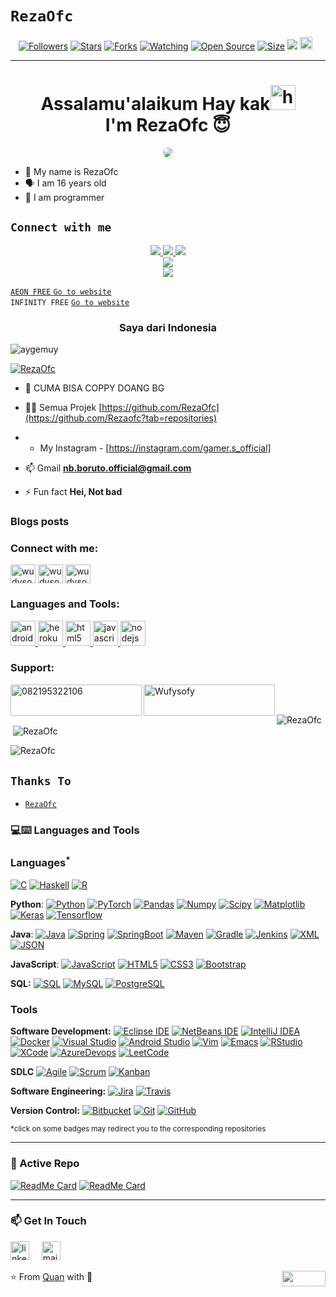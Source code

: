 # ```RezaOfc```
<p align="center">
<a href="https://github.com/RezaOfc/followers"><img title="Followers" src="https://img.shields.io/github/followers/RezaOfc?color=red&style=flat-square"></a>
<a href="https://github.com/RezaOfc/RezaOfc/stargazers/"><img title="Stars" src="https://img.shields.io/github/stars/RezaOfc/RezaOfc?color=blue&style=flat-square"></a>
<a href="https://github.com/RezaOfc/RezaOfc/network/members"><img title="Forks" src="https://img.shields.io/github/forks/RezaOfc/RezaOfc?color=red&style=flat-square"></a>
<a href="https://github.com/RezaOfc/RezaOfc/watchers"><img title="Watching" src="https://img.shields.io/github/watchers/RezaOfc/RezaOfc?label=Watchers&color=blue&style=flat-square"></a>
<a href="https://github.com/RezaOfc/RezaOfc"><img title="Open Source" src="https://badges.frapsoft.com/os/v2/open-source.svg?v=103"></a>
<a href="https://github.com/RezaOfc/RezaOfc/"><img title="Size" src="https://img.shields.io/github/repo-size/RezaOfc/RezaOfc?style=flat-square&color=green"></a>
<a href="https://hits.seeyoufarm.com"><img src="https://hits.seeyoufarm.com/api/count/incr/badge.svg?url=https%3A%2F%2Fgithub.com%2FRezaOfc%2FRezaOfc&count_bg=%2379C83D&title_bg=%23555555&icon=probot.svg&icon_color=%2300FF6D&title=hits&edge_flat=false"/></a>
<a href="https://github.com/RezaOfc/RezaOfc/graphs/commit-activity"><img height="20" src="https://img.shields.io/badge/Maintained%3F-yes-green.svg"></a>&nbsp;&nbsp;
</p>
<p align='center'>
    </p>

-------
<h1 align="center">Assalamu'alaikum Hay kak<img src="https://user-images.githubusercontent.com/1303154/88677602-1635ba80-d120-11ea-84d8-d263ba5fc3c0.gif" width="40px" alt="hi"><br>I'm RezaOfc 😇 </h1>
<p align="center">
  <img style="border-radius:15px;" src="https://telegra.ph/file/9b714244f19321b5aef32.jpg" /></>
</p>

- 👼 My name is RezaOfc
- 🗣️ I am 16 years old 
- 🔭 I am programmer

## ```Connect with me```
<p align="center">
  <a href="https://wa.me/6289606790112"><img src="https://img.shields.io/badge/WhatsApp-25D366?style=for-the-badge&logo=whatsapp&logoColor=white" />
  <a href="https://www.facebook.com/profile.php?id=100015526687857"><img src="https://img.shields.io/badge/Facebook-%234267B2.svg?&style=for-the-badge&logo=facebook&logoColor=white" />
  <a href="https://chat.whatsapp.com/Htbopc53nFD3puFb3LfMe1"><img src="https://img.shields.io/badge/Telegram-%230088cc.svg?&style=for-the-badge&logo=telegram&logoColor=white" /> <br>
  <a href="https://github.com/RezaOfc"><img src="https://img.shields.io/badge/-GitHub-black?style=flat-square&logo=github" /> <br>
  <a href="https://komarev.com/ghpvc/?username=RezaOfc&color=blue&style=flat-square&label=Profile+Dilihat"><img src="https://komarev.com/ghpvc/?username=RezaOfc&color=blue&style=flat-square&label=Profile+Dilihat" />

</p>

```AEON FREE```
[`Go to website`](http://web.aeonfree.com)<br>
```INFINITY FREE```
[`Go to website`](http://app.infinityfree.net)<br>

<h3 align="center">Saya dari Indonesia</h3>

<p align="left"> <img src="https://komarev.com/ghpvc/?username=aygemuy&label=Dilihat&color=ff0000&style=flat" alt="aygemuy" /> </p>

<p align="left"> <a href="https://github.com/ryo-ma/github-profile-trophy"><img src="https://github-profile-trophy.vercel.app/?username=RezaOfc" alt="RezaOfc" /></a> </p>


- 🤝 CUMA BISA COPPY DOANG BG

- 👨‍💻 Semua Projek [https://github.com/RezaOfc](https://github.com/Rezaofc?tab=repositories)

- - My Instagram - [https://instagram.com/gamer.s_official]

- 📫 Gmail **nb.boruto.official@gmail.com**

- ⚡ Fun fact **Hei, Not bad**

### Blogs posts
<!-- BLOG-POST-LIST:START -->
<!-- BLOG-POST-LIST:END -->

<h3 align="left">Connect with me:</h3>
<p align="left">
<a href="https://fb.com/Reza Aldy Ashari" target="blank"><img align="center" src="https://raw.githubusercontent.com/rahuldkjain/github-profile-readme-generator/master/src/images/icons/Social/facebook.svg" alt="wudysoft" height="30" width="40" /></a>
<a href="https://instagram.com/gamer.s_official" target="blank"><img align="center" src="https://raw.githubusercontent.com/rahuldkjain/github-profile-readme-generator/master/src/images/icons/Social/instagram.svg" alt="wudysoft" height="30" width="40" /></a>
<a href="https://www.youtube.com/c/mr18" target="blank"><img align="center" src="https://raw.githubusercontent.com/rahuldkjain/github-profile-readme-generator/master/src/images/icons/Social/youtube.svg" alt="wudysoft" height="30" width="40" /></a>
</p>

<h3 align="left">Languages and Tools:</h3>
<p align="left"> <a href="https://developer.android.com" target="_blank" rel="noreferrer"> <img src="https://raw.githubusercontent.com/devicons/devicon/master/icons/android/android-original-wordmark.svg" alt="android" width="40" height="40"/> </a> <a href="https://heroku.com" target="_blank" rel="noreferrer"> <img src="https://www.vectorlogo.zone/logos/heroku/heroku-icon.svg" alt="heroku" width="40" height="40"/> </a> <a href="https://www.w3.org/html/" target="_blank" rel="noreferrer"> <img src="https://raw.githubusercontent.com/devicons/devicon/master/icons/html5/html5-original-wordmark.svg" alt="html5" width="40" height="40"/> </a> <a href="https://developer.mozilla.org/en-US/docs/Web/JavaScript" target="_blank" rel="noreferrer"> <img src="https://raw.githubusercontent.com/devicons/devicon/master/icons/javascript/javascript-original.svg" alt="javascript" width="40" height="40"/> </a> <a href="https://nodejs.org" target="_blank" rel="noreferrer"> <img src="https://raw.githubusercontent.com/devicons/devicon/master/icons/nodejs/nodejs-original-wordmark.svg" alt="nodejs" width="40" height="40"/> </a> </p>

<h3 align="left">Support:</h3>
<p><a href="https://www.buymeacoffee.com/082195322106"> <img align="left" src="https://cdn.buymeacoffee.com/buttons/v2/default-yellow.png" height="50" width="210" alt="082195322106" /></a><a href="https://ko-fi.com/Wufysofy"> <img align="left" src="https://cdn.ko-fi.com/cdn/kofi3.png?v=3" height="50" width="210" alt="Wufysofy" /></a></p><br><br>

<p><img align="left" src="https://github-readme-stats.vercel.app/api/top-langs?username=RezaOfc&show_icons=true&theme=dracula&locale=en&layout=compact" alt="RezaOfc" /></p>

<p>&nbsp;<img align="center" src="https://github-readme-stats.vercel.app/api?username=RezaOfc&show_icons=true&theme=dracula&locale=en" alt="RezaOfc" /></p>

<p><img align="center" src="https://github-readme-streak-stats.herokuapp.com/?user=RezaOfc&theme=dark" alt="RezaOfc" /></p>

## ```Thanks To```
- [`RezaOfc`](https://api.whatsapp.com/send?phone=6289606790112&text=Assalamualaikun%20bang)

### 💻:keyboard: Languages and Tools 

### Languages<sup>*</sup>

[![C](https://img.shields.io/badge/-A8B9CC?style=flat&logo=c&logoColor=white&link=https://github.com/AyGemuy)](https://github.com/AyGemuy)
[![Haskell](https://img.shields.io/badge/-Haskell-purple?style=flat&logo=haskell&logoColor=white&link=https://github.com/RezaOfc/RezaOfc)](https://github.com/RezaOfc/RezaOfc)
[![R](https://img.shields.io/badge/-R-blue?style=flat&logo=R&logoColor=white&link=https://github.com/RezaOfc/RezaOfc)](https://github.com/RezaOfc/RezaOfc)

  **Python**:
  [![Python](https://img.shields.io/badge/-Python-black?style=flat&logo=python&link=https://github.com/RezaOfc/Python-AWS-TradingAI)](https://github.com/RezaOfc/Python-AWS-TradingAI)
  [![PyTorch](https://img.shields.io/badge/-PyTorch-EE4C2C?style=flat&logo=PyTorch&logoColor=white&link=https://github.com/RezaOfc/Python-AWS-TradingAI)](https://github.com/RezaOfc/Python-AWS-TradingAI)
  [![Pandas](https://img.shields.io/badge/-Pandas-150458?style=flat&logo=Pandas&link=https://github.com/RezaOfc/Python-AWS-TradingAI)](https://github.com/RezaOfc/Python-AWS-TradingAI)
  [![Numpy](https://img.shields.io/badge/-Numpy-lightgray?style=flat&logo=Numpy&logoColor=white&link=https://github.com/RezaOfc/Python-AWS-TradingAI)](https://github.com/AyGemuy/Python-AWS-TradingAI)
  [![Scipy](https://img.shields.io/badge/-Scipy-blue?style=flat&logo=Scipy&logoColor=white&link=https://github.com/RezaOfc/Python-AWS-TradingAI)](https://github.com/RezaOfc/Python-AWS-TradingAI)
  [![Matplotlib](https://img.shields.io/badge/-Matplotlib-black?style=flat&logo=Matplotlib&logoColor=white&link=https://github.com/RezaOfc/Python-AWS-TradingAI)](https://github.com/RezaOfc/Python-AWS-TradingAI)
  [![Keras](https://img.shields.io/badge/-Keras-D00000?style=flat&logo=Keras&link=https://github.com/RezaOfc/Python-AWS-TradingAI)](https://github.com/RezaOfc/Python-AWS-TradingAI)
  [![Tensorflow](https://img.shields.io/badge/-Tensorflow-gray?style=flat&logo=tensorflow&link=https://github.com/RezaOfc/Python-AWS-TradingAI)](https://github.com/AyGemuy/Python-AWS-TradingAI) 

  **Java**: 
  [![Java](https://img.shields.io/badge/Java-orange?style=flat&logo=java&logoColor=white&link=https://github.com/RezaOfc/OOP-JAVA-and-Android-App-Developer)](https://github.com/RezaOfc/OOP-JAVA-and-Android-App-Developer) 
  [![Spring](https://img.shields.io/badge/-Spring-lightgray?style=flat&logo=spring&link=https://github.com/RezaOfc/Java-Web-Developer)](https://github.com/RezaOfc/Java-Web-Developer)
  [![SpringBoot](https://img.shields.io/badge/-Springboot-black?style=flat&logo=springboot&link=https://github.com/RezaOfc/Java-Web-Developer)](https://github.com/RezaOfc/Java-Web-Developer)
  [![Maven](https://img.shields.io/badge/Maven-C71A36?style=flat&logo=apache-maven&link=hhttps://github.com/RezaOfc/Java-Web-Developer)](https://github.com/RezaOfc/Java-Web-Developer) 
  [![Gradle](https://img.shields.io/badge/Gradle-02303A?style=flat&logo=gradle&link=hhttps://github.com/RezaOfc/Java-Web-Developer)](https://github.com/RezaOfc/Java-Web-Developer)
  [![Jenkins](https://img.shields.io/badge/Jenkins-gray?style=flat&logo=jenkins&link=hhttps://github.com/RezaOfc/Java-Web-Developer)](https://github.com/RezaOfc/Java-Web-Developer) 
  [![XML](https://img.shields.io/badge/-XML-orange?style=flat&logo=xml&link=https://github.com/RezaOfc/Java-Web-Developer)](https://github.com/RezaOfc/Java-Web-Developer)
  [![JSON](https://img.shields.io/badge/-JSON-lightgray?style=flat&logo=json&link=https://github.com/RezaOfc/Java-Web-Developer)](https://github.com/RezaOfc/Java-Web-Developer)

  **JavaScript**: 
  [![JavaScript](https://img.shields.io/badge/-JavaScript-black?style=flat&logo=javascript&link=https://github.com/RezaOfc/Front-End-Dev)](https://github.com/RezaOfc/Front-End-Dev)
  [![HTML5](https://img.shields.io/badge/-HTML5-E34F26?style=flat&logo=html5&logoColor=white&link=https://github.com/RezaOfc/Front-End-Dev)](https://github.com/RezaOfc/Front-End-Dev) 
  [![CSS3](https://img.shields.io/badge/-CSS3-1572B6?style=flat&logo=css3&link=https://github.com/RezaOfc/Front-End-Dev)](https://github.com/RezaOfc/Front-End-Dev) 
  [![Bootstrap](https://img.shields.io/badge/-Bootstrap-purple?style=flat&logo=bootstrap&link=https://github.com/RezaOfc/Front-End-Dev)](https://github.com/RezaOfc/Front-End-Dev) 

  **SQL:**
  [![SQL](https://img.shields.io/badge/-SQL-orange?style=flat&logo=sql&link=https://github.com/RezaOfc)](https://github.com/RezaOfc)
  [![MySQL](https://img.shields.io/badge/-MySQL-lightgray?style=flat&logo=mysql&link=https://github.com/RezaOfc)](https://github.com/RezaOfc)
  [![PostgreSQL](https://img.shields.io/badge/-PostgreSQL-blue?style=flat&logo=postgresql&link=https://github.com/RezaOfc)](https://github.com/RezaOfc)

### Tools

**Software Development:**
[![Eclipse IDE](https://img.shields.io/badge/-darkblue?style=flat&logo=Eclipse-IDE&logoColor=white&link=https://github.com/RezaOfc "Eclipse IDE")](https://github.com/RezaOfc)
[![NetBeans IDE](https://img.shields.io/badge/-1B6AC6?style=flat&logo=Apache-NetBeans-IDE&logoColor=white&link=https://github.com/RezaOfc "NetBeans IDE")](https://github.com/RezaOfc)
[![IntelliJ IDEA](https://img.shields.io/badge/-red?style=flat&logo=IntelliJ-IDEA&logoColor=white&link=https://github.com/RezaOfc "IntelliJ IDEA")](https://github.com/RezaOfc)
[![Docker](https://img.shields.io/badge/-2496ED?style=flat&logo=Docker&logoColor=white&link=https://github.com/RezaOfc "Docker")](https://github.com/RezaOfc)
[![Visual Studio](https://img.shields.io/badge/-007ACC?style=flat&logo=Visual-Studio-Code&logoColor=white&link=https://github.com/RezaOfc "Visual Studio")](https://github.com/RezaOfc)
[![Android Studio](https://img.shields.io/badge/-3DDC84?style=flat&logo=Android-Studio&logoColor=white&link=https://github.com/RezaOfc "Android Studio" )](https://github.com/RezaOfc)
[![Vim](https://img.shields.io/badge/-019733?style=flat&logo=Vim&logoColor=white&link=https://github.com/RezaOfc "Vim")](https://github.com/RezaOfc)
[![Emacs](https://img.shields.io/badge/-7F5AB6?style=flat&logo=GNU-Emacs&logoColor=white&link=https://github.com/RezaOfc "Emacs")](https://github.com/RezaOfc)
[![RStudio](https://img.shields.io/badge/-75AADB?style=flat&logo=RStudio&logoColor=white&link=https://github.com/RezaOfc "RStudio")](https://github.com/RezaOfc)
[![XCode](https://img.shields.io/badge/-1575F9?style=flat&logo=Xcode&logoColor=white&link=https://github.com/RezaOfc "XCode")](https://github.com/RezaOfc)
[![AzureDevops](https://img.shields.io/badge/-0175C2?style=flat&logo=azureDevops&logoColor=white&link=https://github.com/RezaOfc "AzureDevops")](https://github.com/RezaOfc)
[![LeetCode](https://img.shields.io/badge/-02569B?style=flat&logo=leetCode&logoColor=white&link=https://github.com/RezaOfc "LeetCode")](https://github.com/RezaOfc)

**SDLC**
[![Agile](https://img.shields.io/badge/Agile-blue?style=flat&logo=Agile&logoColor=white&link=https://github.com/RezaOfc "Agile")](https://github.com/RezaOfc) [![Scrum](https://img.shields.io/badge/Scrum-green?style=flat&logo=Scrum&logoColor=white&link=https://github.com/RezaOfc "Scrum")](https://github.com/AyGemuy) [![Kanban](https://img.shields.io/badge/Kanban-red?style=flat&logo=Kanban&logoColor=white&link=https://github.com/RezaOfc "Kanban")](https://github.com/RezaOfc)

**Software Engineering:**
[![Jira](https://img.shields.io/badge/-Jira-0052CC?style=flat&logo=jira&logoColor=white&link=https://github.com/RezaOfc)](https://github.com/RezaOfc)
[![Travis](https://img.shields.io/badge/-Travis-red?style=flat&logo=travis&logoColor=white&link=https://github.com/RezaOfc)](https://github.com/RezaOfc) 

**Version Control:**
[![Bitbucket](https://img.shields.io/badge/-Bitbucket-blue?style=flat&logo=bitbucket&link=https://github.com/RezaOfc)](https://github.com/RezaOfc)
[![Git](https://img.shields.io/badge/-Git-black?style=flat&logo=git&link=https://github.com/RezaOfc)](https://github.com/RezaOfc) 
[![GitHub](https://img.shields.io/badge/-GitHub-181717?style=flat&logo=github&link=https://github.com/RezaOfc)](https://github.com/RezaOfc)

<sup>*click on some badges may redirect you to the corresponding repositories</sup>

---
### 👀 Active Repo
[![ReadMe Card](https://github-readme-stats.vercel.app/api/pin/?username=RezaOfc&repo=RezaOfc&theme=radical "RezaOfc")](https://github.com/RezaOfc/RezaOfc)
[![ReadMe Card](https://github-readme-stats.vercel.app/api/pin/?username=RezaOfc&repo=Dmin-Dashboard-v23&theme=highcontrast "Dmin-Dashboard-v23")](https://github.com/RezaOfc/Dmin-Dashboard-v23)

<!-- ### 🏆 Github Status
![Top Used Language](https://github-readme-stats.vercel.app/api/top-langs/?username=RezaOfc&show_icons=true&theme=tokyonight&hide_border=true)
![My Github Status](https://github-readme-stats.vercel.app/api?username=RezaOfc&show_icons=true&theme=shades-of-purple&hide_border=true) -->

 ---
### 📫 Get In Touch
<!--[![LinkedIn](https://www.vectorlogo.zone/logos/linkedin/linkedin-icon.svg "quan-le-5932b8160")](https://www.linkedin.com/in/quan-le-5932b8160/)-->
<a href="mailto:qle2@hawk.iit.edu"><img src="https://www.vectorlogo.zone/logos/linkedin/linkedin-icon.svg" width="30px" alt="linkedin"></a>
&nbsp; &nbsp;
<a href="mailto:qle2@hawk.iit.edu"><img src="https://www.vectorlogo.zone/logos/gmail/gmail-icon.svg" width="30px" alt="mail"></a> 
&nbsp; &nbsp;
 
⭐️ From [Quan](https://github.com/RezaOfc) with :sparkling_heart: 
<img align="right" width="70" height="25" src="https://visitor-badge.glitch.me/badge?page_id=quananhle.quananhle0">
